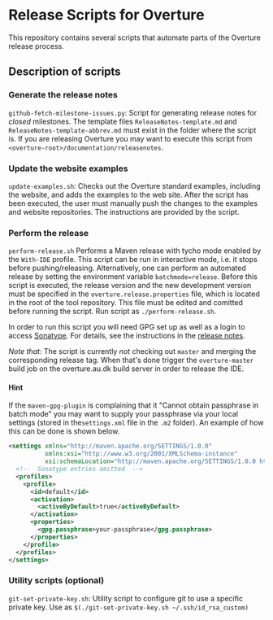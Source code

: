 # Release Scripts for Overture

This repository contains several scripts that automate parts of the Overture release process.

## Description of scripts

### Generate the release notes

`github-fetch-milestone-issues.py`: Script for generating release notes for *closed* milestones. The template files `ReleaseNotes-template.md` and `ReleaseNotes-template-abbrev.md` must exist in the folder where the script is. If you are releasing Overture you may want to execute this script from `<overture-root>/documentation/releasenotes`.

### Update the website examples

`update-examples.sh`: Checks out the Overture standard examples, including the website, and adds the examples to the web site. After the script has been executed, the user must manually push the changes to the examples and website repositories. The instructions are provided by the script.

### Perform the release

`perform-release.sh` Performs a Maven release with tycho mode enabled by the `With-IDE` profile. This script can be run in interactive mode, i.e. it stops before pushing/releasing. Alternatively, one can perform an automated release by setting the environment variable `batchmode=release`. Before this script is executed, the release version and the new development version must be specified in the `overture.release.properties` file, which is located in the root of the tool repository. This file must be edited and comitted before running the script. Run script as `./perform-release.sh`.

In order to run this script you will need GPG set up as well as a login to access [Sonatype](http://oss.sonatype.org). For details, see the instructions in the [release notes](https://github.com/overturetool/overture/wiki/Release-Process).

_Note that_: The script is currently *not* checking out `master` and merging the corresponding release tag. When that's done trigger the `overture-master` build job on the overture.au.dk build server in order to release the IDE. 

#### Hint

If the `maven-gpg-plugin` is complaining that it "Cannot obtain passphrase in batch mode" you may want to supply your passphrase via your local settings (stored in the`settings.xml` file in the `.m2` folder). An example of how this can be done is shown below.

```XML
<settings xmlns="http://maven.apache.org/SETTINGS/1.0.0"
          xmlns:xsi="http://www.w3.org/2001/XMLSchema-instance"
          xsi:schemaLocation="http://maven.apache.org/SETTINGS/1.0.0 http://maven.apache.org/xsd/settings-1.0.0.xsd">
  <!--  Sonatype entries omitted  -->
  <profiles>
    <profile>
      <id>default</id>
      <activation>
        <activeByDefault>true</activeByDefault>
      </activation>
      <properties>
        <gpg.passphrase>your-passphrase</gpg.passphrase>
      </properties>
    </profile>
  </profiles>
</settings>

```

### Utility scripts (optional)

`git-set-private-key.sh`: Utility script to configure git to use a specific private key. Use as `$(./git-set-private-key.sh ~/.ssh/id_rsa_custom)`
